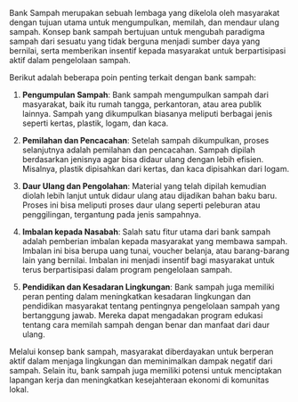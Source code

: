 Bank Sampah merupakan sebuah lembaga yang dikelola oleh masyarakat dengan tujuan utama untuk mengumpulkan, memilah, dan mendaur ulang sampah. Konsep bank sampah bertujuan untuk mengubah paradigma sampah dari sesuatu yang tidak berguna menjadi sumber daya yang bernilai, serta memberikan insentif kepada masyarakat untuk berpartisipasi aktif dalam pengelolaan sampah.

Berikut adalah beberapa poin penting terkait dengan bank sampah:

1. **Pengumpulan Sampah**: Bank sampah mengumpulkan sampah dari masyarakat, baik itu rumah tangga, perkantoran, atau area publik lainnya. Sampah yang dikumpulkan biasanya meliputi berbagai jenis seperti kertas, plastik, logam, dan kaca.

2. **Pemilahan dan Pencacahan**: Setelah sampah dikumpulkan, proses selanjutnya adalah pemilahan dan pencacahan. Sampah dipilah berdasarkan jenisnya agar bisa didaur ulang dengan lebih efisien. Misalnya, plastik dipisahkan dari kertas, dan kaca dipisahkan dari logam.

3. **Daur Ulang dan Pengolahan**: Material yang telah dipilah kemudian diolah lebih lanjut untuk didaur ulang atau dijadikan bahan baku baru. Proses ini bisa meliputi proses daur ulang seperti peleburan atau penggilingan, tergantung pada jenis sampahnya.

4. **Imbalan kepada Nasabah**: Salah satu fitur utama dari bank sampah adalah pemberian imbalan kepada masyarakat yang membawa sampah. Imbalan ini bisa berupa uang tunai, voucher belanja, atau barang-barang lain yang bernilai. Imbalan ini menjadi insentif bagi masyarakat untuk terus berpartisipasi dalam program pengelolaan sampah.

5. **Pendidikan dan Kesadaran Lingkungan**: Bank sampah juga memiliki peran penting dalam meningkatkan kesadaran lingkungan dan pendidikan masyarakat tentang pentingnya pengelolaan sampah yang bertanggung jawab. Mereka dapat mengadakan program edukasi tentang cara memilah sampah dengan benar dan manfaat dari daur ulang.

Melalui konsep bank sampah, masyarakat diberdayakan untuk berperan aktif dalam menjaga lingkungan dan meminimalkan dampak negatif dari sampah. Selain itu, bank sampah juga memiliki potensi untuk menciptakan lapangan kerja dan meningkatkan kesejahteraan ekonomi di komunitas lokal.
